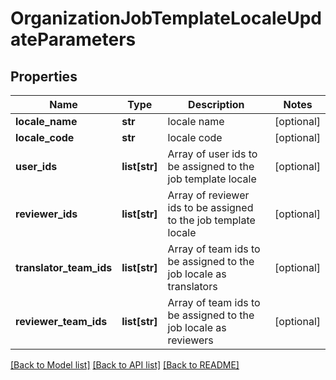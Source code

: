 # OrganizationJobTemplateLocaleUpdateParameters

## Properties
Name | Type | Description | Notes
------------ | ------------- | ------------- | -------------
**locale_name** | **str** | locale name | [optional] 
**locale_code** | **str** | locale code | [optional] 
**user_ids** | **list[str]** | Array of user ids to be assigned to the job template locale | [optional] 
**reviewer_ids** | **list[str]** | Array of reviewer ids to be assigned to the job template locale | [optional] 
**translator_team_ids** | **list[str]** | Array of team ids to be assigned to the job locale as translators | [optional] 
**reviewer_team_ids** | **list[str]** | Array of team ids to be assigned to the job locale as reviewers | [optional] 

[[Back to Model list]](../README.md#documentation-for-models) [[Back to API list]](../README.md#documentation-for-api-endpoints) [[Back to README]](../README.md)


